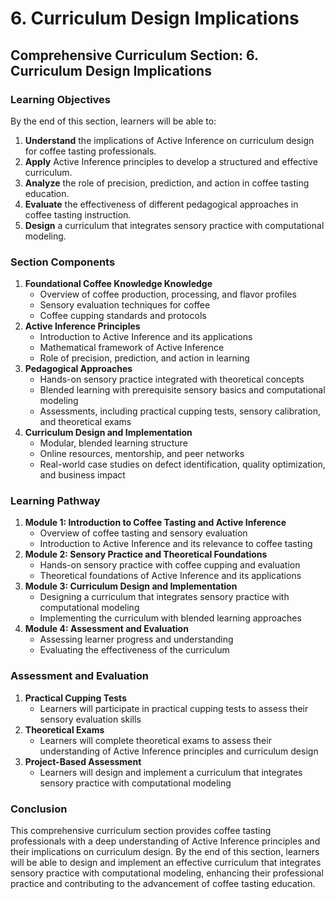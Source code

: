 # 6. Curriculum Design Implications

## Comprehensive Curriculum Section: 6. Curriculum Design Implications

### Learning Objectives

By the end of this section, learners will be able to:

1. **Understand** the implications of Active Inference on curriculum design for coffee tasting professionals.
2. **Apply** Active Inference principles to develop a structured and effective curriculum.
3. **Analyze** the role of precision, prediction, and action in coffee tasting education.
4. **Evaluate** the effectiveness of different pedagogical approaches in coffee tasting instruction.
5. **Design** a curriculum that integrates sensory practice with computational modeling.

### Section Components

1. **Foundational Coffee Knowledge Knowledge**
	* Overview of coffee production, processing, and flavor profiles
	* Sensory evaluation techniques for coffee
	* Coffee cupping standards and protocols
2. **Active Inference Principles**
	* Introduction to Active Inference and its applications
	* Mathematical framework of Active Inference
	* Role of precision, prediction, and action in learning
3. **Pedagogical Approaches**
	* Hands-on sensory practice integrated with theoretical concepts
	* Blended learning with prerequisite sensory basics and computational modeling
	* Assessments, including practical cupping tests, sensory calibration, and theoretical exams
4. **Curriculum Design and Implementation**
	* Modular, blended learning structure
	* Online resources, mentorship, and peer networks
	* Real-world case studies on defect identification, quality optimization, and business impact

### Learning Pathway

1. **Module 1: Introduction to Coffee Tasting and Active Inference**
	* Overview of coffee tasting and sensory evaluation
	* Introduction to Active Inference and its relevance to coffee tasting
2. **Module 2: Sensory Practice and Theoretical Foundations**
	* Hands-on sensory practice with coffee cupping and evaluation
	* Theoretical foundations of Active Inference and its applications
3. **Module 3: Curriculum Design and Implementation**
	* Designing a curriculum that integrates sensory practice with computational modeling
	* Implementing the curriculum with blended learning approaches
4. **Module 4: Assessment and Evaluation**
	* Assessing learner progress and understanding
	* Evaluating the effectiveness of the curriculum

### Assessment and Evaluation

1. **Practical Cupping Tests**
	* Learners will participate in practical cupping tests to assess their sensory evaluation skills
2. **Theoretical Exams**
	* Learners will complete theoretical exams to assess their understanding of Active Inference principles and curriculum design
3. **Project-Based Assessment**
	* Learners will design and implement a curriculum that integrates sensory practice with computational modeling

### Conclusion

This comprehensive curriculum section provides coffee tasting professionals with a deep understanding of Active Inference principles and their implications on curriculum design. By the end of this section, learners will be able to design and implement an effective curriculum that integrates sensory practice with computational modeling, enhancing their professional practice and contributing to the advancement of coffee tasting education.